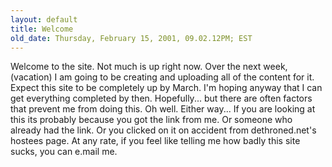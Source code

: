 ```yaml
---
layout: default
title: Welcome
old_date: Thursday, February 15, 2001, 09.02.12PM; EST
---
```


Welcome to the site. Not much is up right now. Over the next week, (vacation)
I am going to be creating and uploading all of the content for it. Expect this
site to be completely up by March. I'm hoping anyway that I can get everything
completed by then. Hopefully... but there are often factors that prevent me
from doing this. Oh well. Either way... If you are looking at this its
probably because you got the link from me. Or someone who already had the
link. Or you clicked on it on accident from dethroned.net's hostees page. At
any rate, if you feel like telling me how badly this site sucks, you can
e.mail me.
